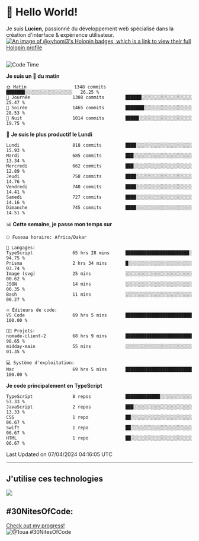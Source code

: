 # 👋 Hello World!

Je suis **Lucien**, passionné du développement web spécialisé dans la création d'interface & expérience utilisateur.
[![An image of @xyhomi3's Holopin badges, which is a link to view their full Holopin profile](https://holopin.me/xyhomi3)](https://holopin.io/@xyhomi3)

##

<!--START_SECTION:waka-->
![Code Time](http://img.shields.io/badge/Code%20Time-869%20hrs%207%20mins-blue)

**Je suis un 🐤 du matin** 

```text
🌞 Matin                  1348 commits        ███████░░░░░░░░░░░░░░░░░░   26.25 % 
🌆 Journée                1308 commits        ██████░░░░░░░░░░░░░░░░░░░   25.47 % 
🌃 Soirée                 1465 commits        ███████░░░░░░░░░░░░░░░░░░   28.53 % 
🌙 Nuit                   1014 commits        █████░░░░░░░░░░░░░░░░░░░░   19.75 % 
```
📅 **Je suis le plus productif le Lundi** 

```text
Lundi                    818 commits         ████░░░░░░░░░░░░░░░░░░░░░   15.93 % 
Mardi                    685 commits         ███░░░░░░░░░░░░░░░░░░░░░░   13.34 % 
Mercredi                 662 commits         ███░░░░░░░░░░░░░░░░░░░░░░   12.89 % 
Jeudi                    758 commits         ████░░░░░░░░░░░░░░░░░░░░░   14.76 % 
Vendredi                 740 commits         ████░░░░░░░░░░░░░░░░░░░░░   14.41 % 
Samedi                   727 commits         ████░░░░░░░░░░░░░░░░░░░░░   14.16 % 
Dimanche                 745 commits         ████░░░░░░░░░░░░░░░░░░░░░   14.51 % 
```


📊 **Cette semaine, je passe mon temps sur** 

```text
🕑︎ Fuseau horaire: Africa/Dakar

💬 Langages: 
TypeScript               65 hrs 28 mins      ████████████████████████░   94.75 % 
Prisma                   2 hrs 34 mins       █░░░░░░░░░░░░░░░░░░░░░░░░   03.74 % 
Image (svg)              25 mins             ░░░░░░░░░░░░░░░░░░░░░░░░░   00.62 % 
JSON                     14 mins             ░░░░░░░░░░░░░░░░░░░░░░░░░   00.35 % 
Bash                     11 mins             ░░░░░░░░░░░░░░░░░░░░░░░░░   00.27 % 

🔥 Éditeurs de code: 
VS Code                  69 hrs 5 mins       █████████████████████████   100.00 % 

🐱‍💻 Projets: 
nomade-client-2          68 hrs 9 mins       █████████████████████████   98.65 % 
midday-main              55 mins             ░░░░░░░░░░░░░░░░░░░░░░░░░   01.35 % 

💻 Système d'exploitation: 
Mac                      69 hrs 5 mins       █████████████████████████   100.00 % 
```

**Je code principalement en TypeScript** 

```text
TypeScript               8 repos             █████████████░░░░░░░░░░░░   53.33 % 
JavaScript               2 repos             ███░░░░░░░░░░░░░░░░░░░░░░   13.33 % 
CSS                      1 repo              ██░░░░░░░░░░░░░░░░░░░░░░░   06.67 % 
Swift                    1 repo              ██░░░░░░░░░░░░░░░░░░░░░░░   06.67 % 
HTML                     1 repo              ██░░░░░░░░░░░░░░░░░░░░░░░   06.67 % 
```




 Last Updated on 07/04/2024 04:16:05 UTC
<!--END_SECTION:waka-->
---

## J'utilise ces technologies

<p align="left">
  <a href="https://skillicons.dev">
    <img src="https://skillicons.dev/icons?i=ts,js,md,scss,tailwind,react,redux,docker,express,astro,vite,nextjs,vercel,figma,ableton" />
  </a>
</p>

## #30NitesOfCode:
  [Check out my progress!](https://www.codedex.io/@1oua/30-nites-of-code)  
  ![@1oua #30NitesOfCode](https://www.codedex.io/api/petStatus?user=1oua)
